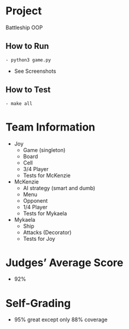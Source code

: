 # Project
Battleship OOP
  ## How to Run
    - python3 game.py
  - See Screenshots 
  ## How to Test
    - make all
# Team Information
  - Joy
    - Game (singleton)
    - Board
    - Cell
    - 3/4 Player
    - Tests for McKenzie
  - McKenzie
    - AI strategy (smart and dumb)
    - Menu
    - Opponent
    - 1/4 Player
    - Tests for Mykaela
  - Mykaela
    - Ship
    - Attacks (Decorator)
    - Tests for Joy
# Judges’ Average Score
  - 92%
# Self-Grading
  - 95% great except only 88% coverage
